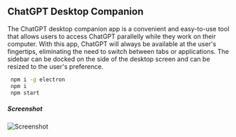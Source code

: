 ## ChatGPT Desktop Companion

The ChatGPT desktop companion app is a convenient and easy-to-use tool that allows users to access ChatGPT parallelly while they work on their computer. With this app, ChatGPT will always be available at the user's fingertips, eliminating the need to switch between tabs or applications. The sidebar can be docked on the side of the desktop screen and can be resized to the user's preference.


```cmd
 npm i -g electron
 npm i
 npm start
```

##### Screenshot

![Screenshot](https://i.ibb.co/8M33CSn/Chat-GPT-Sidebar-Screenshot.png)

